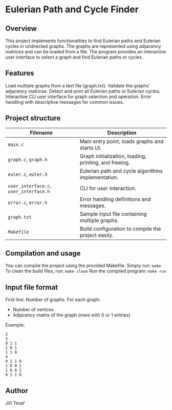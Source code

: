# Eulerian Path and Cycle Finder

## Overview

This project implements functionalities to find Eulerian paths and Eulerian cycles in undirected graphs. 
The graphs are represented using adjacency matrices and can be loaded from a file. 
The program provides an interactive user interface to select a graph and find Eulerian paths or cycles.

## Features

Load multiple graphs from a text file (graph.txt).
Validate the graphs' adjacency matrices.
Detect and print all Eulerian paths or Eulerian cycles.
Interactive CLI user interface for graph selection and operation.
Error handling with descriptive messages for common issues.

## Project structure

| Filename                               | Description                                           |
| -------------------------------------- | ----------------------------------------------------- |
| `main.c`                               | Main entry point, loads graphs and starts UI.         |
| `graph.c`, `graph.h`                   | Graph initialization, loading, printing, and freeing. |
| `euler.c`, `euler.h`                   | Eulerian path and cycle algorithms implementation.    |
| `user_interface.c`, `user_interface.h` | CLI for user interaction.                             |
| `error.c`, `error.h`                   | Error handling definitions and messages.              |
| `graph.txt`                            | Sample input file containing multiple graphs.         |
| `Makefile`                             | Build configuration to compile the project easily.    |

## Compilation and usage

You can compile the project using the provided Makefile. Simply run: `make`
To clean the build files, run: `make clean`
Run the compiled program: `make run`

## Input file format
First line: Number of graphs.
For each graph:
- Number of vertices
- Adjacency matrix of the graph (rows with 0 or 1 entries)

Example:
```
2
3
0 1 1
1 0 1
1 1 0
4
0 1 1 0
1 0 0 1
1 0 0 1
0 1 1 0
```

## Author
Jiří Tesař